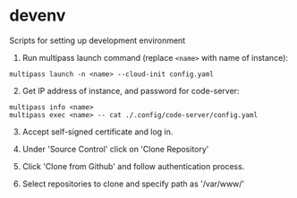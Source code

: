 # devenv
Scripts for setting up development environment

1. Run multipass launch command (replace ```<name>``` with name of instance):
``` 
multipass launch -n <name> --cloud-init config.yaml
```

2. Get IP address of instance, and password for code-server:
```
multipass info <name>
multipass exec <name> -- cat ./.config/code-server/config.yaml 
```

3. Accept self-signed certificate and log in.

4. Under 'Source Control' click on 'Clone Repository'

5. Click 'Clone from Github' and follow authentication process.

6. Select repositories to clone and specify path as '/var/www/'
